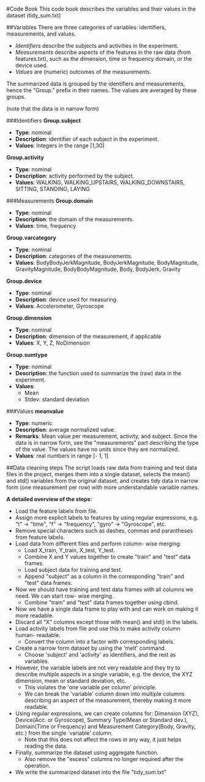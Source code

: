 #Code Book
This code book describes the variables and their values in the dataset (tidy_sum.txt)

##Variables
There are three categories of variables: identifiers, measurements, and values. 
- *Identifiers* describe the subjects and activities in the experiment. 
- *Measurements* describe aspects of the features in the raw data (from features.txt), such as the dimension, time or frequency domain, or the device used. 
- *Values* are (numeric) outcomes of the measurements.

The summarized data is grouped by the identifiers and measurements, hence the "Group." prefix in their names. The values are averaged by these groups.

(note that the data is in narrow form)


###Identifiers
**Group.subject**
- **Type**: nominal
- **Description**: identifier of each subject in the experiment.
- **Values**: Integers in the range [1,30]

**Group.activity**
- **Type**: nominal
- **Description**: activity performed by the subject.
- **Values**: WALKING, WALKING_UPSTAIRS, WALKING_DOWNSTAIRS, SITTING, STANDING, LAYING

###Measurements
**Group.domain**
- **Type**: nominal
- **Description**: the domain of the measurements.
- **Values**: time, frequency

**Group.varcategory**
- **Type**: nominal
- **Description**: categories of the measurements.
- **Values**: BodyBodyJerkMagnitude, BodyJerkMagnitude, BodyMagnitude, GravityMagnitude, BodyBodyMagnitude, Body, BodyJerk, Gravity  

**Group.device**
- **Type**: nominal
- **Description**: device used for measuring.
- **Values**: Accelerometer, Gyroscope

**Group.dimension**
- **Type**: nominal
- **Description**: dimension of the measurement, if applicable
- **Values**: X, Y, Z, NoDimension

**Group.sumtype**
- **Type**: nominal
- **Description**: the function used to summarize the (raw) data in the experiment.
- **Values**: 
  - Mean
  - Stdev: standard deviation
 
###Values
**meanvalue**
- **Type**: numeric
- **Description**: average normalized value.
- **Remarks**: Mean value per measurement, activity, and subject. Since the data is in narrow form, see the "measurements" part describing the type of the value. The values have no units since they are normalized.
- **Values**: real numbers in range [- 1, 1]


##Data cleaning steps
The script loads raw data from training and test data files in the project, merges them into a single dataset, selects the mean() and std() variables from the original dataset, and creates tidy data in narrow form (one measurement per row) with more understandable variable names.

**A detailed overview of the steps**:
- Load the feature labels from file.
- Assign more explicit labels to features by using regular expressions, e.g. "t" -> "time", "f" -> "frequency", "gyro" -> "Gyroscope", etc.
- Remove special characters such as dashes, commas and parantheses from feature labels.
- Load data from different files and perform column- wise merging:
  - Load X_train, Y_train, X_test, Y_test. 
  - Combine X and Y values together to create "train" and "test" data frames.
  - Load subject data for training and test.
  - Append "subject" as a column in the corresponding "train" and "test" data frames.
- Now we should have training and test data frames with all columns we need. We can start row- wise merging.
  - Combine "train" and "test" data frames together using cbind.
- Now we have a single data frame to play with and can work on making it more readable.
- Discard all "X" columns except those with mean() and std() in the labels.
- Load activity labels from file and use this to make activity column human- readable.
  - Convert the column into a factor with corresponding labels.
- Create a narrow form dataset by using the 'melt' command.
  - Choose 'subject' and 'activity' as identifiers, and the rest as variables.
- However, the variable labels are not very readable and they try to describe multiple aspects in a single variable, e.g. the device, the XYZ dimension, mean or standard deviation, etc.
  - This violates the 'one variable per column' principle.
  - We can break the 'variable' column down into multiple columns describing an aspect of the measurement, thereby making it more readable.
- Using regular expressions, we can create columns for: Dimension (XYZ), Device(Acc. or Gyroscope), Summary Type(Mean or Standard dev.), Domain(Time or Frequency) and Measurement Category(Body, Gravity, etc.) from the single `variable' column.
  - Note that this does not affect the rows in any way, it just helps reading the data.
- Finally, summarize the dataset using aggregate function.
  - Also remove the "excess" columns no longer required after the operation.
- We write the summarized dataset into the file "tidy_sum.txt"
